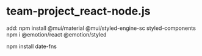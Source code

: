 # team-project_react-node.js

add:
npm install @mui/material @mui/styled-engine-sc styled-components
npm i @emotion/react @emotion/styled

npm install date-fns
